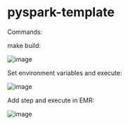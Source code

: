 # pyspark-template

Commands:
  
  make build:
  
  ![image](https://user-images.githubusercontent.com/96636835/178366621-d4eddeba-440e-4470-a181-665877e9c13e.png)

  Set environment variables and execute:
  
  ![image](https://user-images.githubusercontent.com/96636835/178366691-4cbd6ff5-d2e2-4ea6-941a-96d993d3bb09.png)

  Add step and execute in EMR:
  
  ![image](https://user-images.githubusercontent.com/96636835/178366868-db36e4fc-3b66-4202-9454-4b1a01932d39.png)

  
